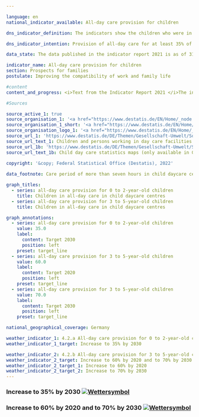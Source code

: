 ```yaml
---

language: en    
national_indicator_available: All-day care provision for children    

dns_indicator_definition: The indicators show the children who were in all-day care as of 1 March as a percentage of all children who were in the relevant age group on 31 December of the preceding year. All-day care means an uninterrupted contractually agreed care period exceeding seven hours per care day; day care at private homes and the care of schoolchildren are not taken into account. Indicator 4.2.a refers to the group of 0 to 2-year old children, indicator 4.2.b to 3 to 5-year olds.    

dns_indicator_intention: Provision of all-day care for at least 35% of children aged 0 to 2 by 2030 is the target for indicator 4.2.a. For 3 to 5-year-olds (indicator 4.2.b), the target is an increase to at least 60% by 2020 and at least 70% by 2030. An increase in the proportion of children attending all-day care is desirable because the availability of childcare options that meet needs of today’s families improve the compatibility of family life and work. It also makes an important contribution to equal opportunities, gender equality and integration.    

data_state: The data published in the indicator report 2021 is as of 31.12.2020. The data shown on the DNS-Online-Platform is updated regularly, so that more current data may be available online than published in the indicator report 2021.    

indicator_name: All-day care provision for children    
section: Prospects for families    
postulate: Improving the compatibility of work and family life    

#content     
content_and_progress: <i>Text from the Indicator Report 2021 </i>The indicator shows the proportion of children for whom daily care of more than seven hours’ duration has been arranged. This defined length of time may differ from the actual duration of care of which parents avail themselves. Contractually agreed childcare provision of seven hours and less, which can likewise make work and family life more compatible, and additional types of care such as day care at private homes are not included in the indicator. Information about childcare services for children aged six and older is also relevant to this topic. Such supplementary information is provided, for example, by data from the Standing Conference of the Ministers of Education and Cultural Affairs of the Länder in the Federal Republic of Germany (see the last section).<br>The information for these indicators is taken from the annual statistics of the Federal Statistical Office on children and employees in child daycare centres. In 2020, all-day care in child daycare centres had been arranged for 47.6% of children aged 3 to 5 (kindergarten age). This means that the proportion of 3 to 5-year old children receiving all-day care increased by 25.6 percentage points since 2006 and had therefore more than doubled. The target of 60% which was set for 2020 was not achieved. For children under three (nursery age), the proportion is about 17.1%. All-day care provision for children under three years of age, in other words, increased by 11.2 percentage points from 2006 to 2020 and hence almost trebled.<br>The absolute number of children below the age of six receiving all-day care in child daycare centres came to about 1.53 million in 2020. Another 67,385 children below six years of age were receiving publicly subsidised childminder care; like those five-year-old children who are already at school, they are not covered by the indicator. In addition, in 2020 some 1.3 million children were receiving part-time care of seven hours or less.<br>More than a quarter of the children aged below six receiving care in daycare centres or publicly subsidised childminder care in 2019 had a migration background, meaning that they had at least one parent of foreign origin. The care rate for these children was 50%, while the rate for children with no migration background was around 70%.<br>The percentages of children enrolled in daycare centres differs sharply between the old Länder and the new Länder. The highest full-time care rates for 0 to 2-year-olds are recorded in the new Länder and in Berlin. The figures range from 50.3% in Thuringia to 9.9% in Baden-Württemberg. For 3 to 5-year-olds, the highest percentage of all-day care – 92.2% – is also found in Thuringia, while Baden-Württemberg has the lowest ratio of 25.2% (both 2020).<br>In terms of childcare facilities for schoolchildren, after-school care centres and all-day schools also play an important role. In 2020, a total of 20,200 children between 5 and 13 years of age were cared for on an all-day basis in after-school care centres, while about 492,600 children received part-time care in those centres; classroom time is not counted as care time. In 2018/2019 school year, of all pupils enrolled in schools providing a general education, 45.0% were in school all day. This figure, however, encompasses pupils at all stages of schooling, including pupils who are older than 13. In the same school year, 42.2% of the children in primary schools received all-day care. In comparison with 2006, the number of all-day pupils had risen sharply by 2018, from almost 1.5 million to 3.3 million in all schools providing a general education and from 400,000 to around 1.2 million in primary schools alone.    

#Sources    

source_active_1: true
source_organisation_1: '<a href="https://www.destatis.de/EN/Home/_node.html">Federal Statistical Office</a>'
source_organisation_1_short: '<a href="https://www.destatis.de/EN/Home/_node.html">Federal Statistical Office</a>'
source_organisation_logo_1: '<a href="https://www.destatis.de/EN/Home/_node.html"><img src="ttps://g205sdgs.github.io/sdg-indicators/public/logosEn/destatis.png" alt="Federal Statistical Office" title=" Click here to visit the homepage of the organizationFederal Statistical Office" style="height:60px; width:148px; border: transparent"/></a>'
source_url_1: 'https://www.destatis.de/DE/Themen/Gesellschaft-Umwelt/Soziales/Kindertagesbetreuung/_inhalt.html#sprg234640'
source_url_text_1: Children and persons working in day care facilities and in publicly funded day care for children
source_url_1b: 'https://www.destatis.de/DE/Themen/Gesellschaft-Umwelt/Soziales/Kindertagesbetreuung/kindertagesbetreuung-karte.html;#karte3'
source_url_text_1b: Child day care statistics maps (only available in German)
    
copyright: '&copy; Federal Statistical Office (Destatis), 2022'    

data_footnote: Care period of more than seven hours in child daycare centres, excluding home-based care.    

graph_titles: 
  - series: all-day care provision for 0 to 2-year-old children
    title: Children in all-day care in child daycare centres
  - series: all-day care provision for 3 to 5-year-old children
    title: Children in all-day care in child daycare centres    

graph_annotations:
  - series: all-day care provision for 0 to 2-year-old children
    value: 35.0
    label:
      content: Target 2030
      position: left
    preset: target_line
  - series: all-day care provision for 3 to 5-year-old children
    value: 60.0
    label:
      content: Target 2020
      position: left
    preset: target_line
  - series: all-day care provision for 3 to 5-year-old children
    value: 70.0
    label:
      content: Target 2030
      position: left
    preset: target_line    

national_geographical_coverage: Germany    

weather_indicator_1: 4.2.a All-day care provision for 0 to 2-year-old children
weather_indicator_1_target: Increase to 35% by 2030

weather_indicator_2: 4.2.b All-day care provision for 3 to 5-year-old children
weather_indicator_2_target: Increase to 60% by 2020 and to 70% by 2030
weather_indicator_2_target_1: Increase to 60% by 2020
weather_indicator_2_target_2: Increase to 70% by 2030    
---
```



<div>
  <div class="my-header">
    <h3>Increase to 35% by 2030
      <a href="www.dnsUpgradeEnvironment.github.io/dns-indicators/en/status"><img src="https://g205sdgs.github.io/sdg-indicators/public/Wettersymbole/Wolke.png" title="Text will follow soon" alt="Wettersymbol"/>
      </a>
    </h3>
  </div>
  <div class="my-header-note">
  </div>
</div>
<div>
  <div class="my-header">
    <h3>Increase to 60% by 2020 and to 70% by 2030
      <a href="www.dnsUpgradeEnvironment.github.io/dns-indicators/en/status"><img src="https://g205sdgs.github.io/sdg-indicators/public/Wettersymbole/Wolke.png" title="Text will follow soon" alt="Wettersymbol"/>
      </a>
    </h3>
  </div>
  <div class="my-header-note">
  </div>
</div>